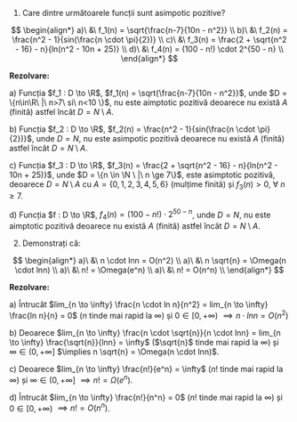 1. Care dintre următoarele funcții sunt asimpotic pozitive?

$$
\begin{align*}
a)\ &\ f_1(n) = \sqrt{\frac{n-7}{10n - n^2}} \\
b)\ &\ f_2(n) = \frac{n^2 - 1}{sin(\frac{n \cdot \pi}{2})} \\
c)\ &\ f_3(n) = \frac{2 + \sqrt{n^2 - 16} - n}{ln(n^2 - 10n + 25)} \\
d)\ &\ f_4(n) = (100 - n!) \cdot 2^{50 - n} \\
\end{align*}
$$

**Rezolvare:**

a) Funcția $f_1 : D \to \R$, $f_1(n) = \sqrt{\frac{n-7}{10n - n^2}}$, unde $D = \{n\in\R\ |\ n>7\ si\ n<10 \}$, nu este aimptotic pozitivă deoarece nu există $A$ (finită) astfel încât $D = N \setminus A$.

b) Funcția $f_2 : D \to \R$, $f_2(n) = \frac{n^2 - 1}{sin(\frac{n \cdot \pi}{2})}$, unde $D = N$, nu este asimpotic pozitivă deoarece nu există $A$ (finită) astfel încât $D = N \setminus A$.

c) Funcția $f_3 : D \to \R$, $f_3(n) = \frac{2 + \sqrt{n^2 - 16} - n}{ln(n^2 - 10n + 25)}$, unde $D = \{n \in \N \ |\ n \ge 7\}$, este asimptotic pozitivă, deoarece $D = N \setminus A$ cu $A = \{0,1,2,3,4,5,6\}$ (mulțime finită) și $f_3(n) > 0,\ \forall\ n \ge 7$.

d) Funcția $f : D \to \R$, $f_4(n) = (100 - n!) \cdot 2^{50 - n}$, unde $D = N$, nu este aimptotic pozitivă deoarece nu există $A$ (finită) astfel încât $D = N \setminus A$.

2. Demonstrați că:

$$
\begin{align*}
a)\ &\ n \cdot lnn = O(n^2) \\
a)\ &\ n \sqrt{n} = \Omega(n \cdot lnn) \\
a)\ &\ n! = \Omega(e^n) \\
a)\ &\ n! = O(n^n) \\
\end{align*}
$$

**Rezolvare:**

a) Întrucât $lim_{n \to \infty} \frac{n \cdot ln n}{n^2} = lim_{n \to \infty} \frac{ln n}{n} = 0$ ($n$ tinde mai rapid la $\infty$) și $0 \in [0, + \infty)$ $\implies n \cdot lnn = O(n^2)$

b) Deoarece $lim_{n \to \infty} \frac{n \cdot \sqrt{n}}{n \cdot lnn} = lim_{n \to \infty} \frac{\sqrt{n}}{lnn} = \infty$ ($\sqrt{n}$ tinde mai rapid la $\infty$) și $\infty \in (0, +\infty]$ $\implies n \sqrt{n} = \Omega(n \cdot lnn)$.

c) Deoarece $lim_{n \to \infty} \frac{n!}{e^n} = \infty$ ($n!$ tinde mai rapid la $\infty$) și $\infty \in (0, +\infty]$ $\implies n! = \Omega(e^n)$.

d) Întrucât $lim_{n \to \infty} \frac{n!}{n^n} = 0$ ($n!$ tinde mai rapid la $\infty$) și $0 \in [0, +\infty)$ $\implies n! = O(n^n)$.